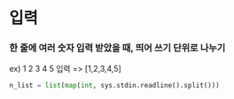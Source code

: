 # 입력
### 한 줄에 여러 숫자 입력 받았을 때, 띄어 쓰기 단위로 나누기
ex) 1 2 3 4 5 입력 => [1,2,3,4,5]
```python
n_list = list(map(int, sys.stdin.readline().split()))
```
